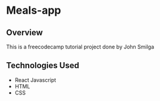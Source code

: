 # Meals-app

## Overview
This is a freecodecamp tutorial project done by John Smilga

## Technologies Used
* React Javascript
* HTML
* CSS

